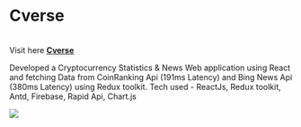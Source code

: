 <h1>Cverse</h1>
<br/>
Visit here <a href="https://cverse-81dd3.web.app/"><b><u>Cverse</u></b></a>

<br />
<p>Developed a Cryptocurrency Statistics & News Web application using React and fetching Data from CoinRanking Api (191ms Latency) and Bing News Api (380ms Latency) using Redux toolkit.
Tech used - ReactJs, Redux toolkit, Antd, Firebase, Rapid Api, Chart.js</p>
<img src="https://user-images.githubusercontent.com/51930539/153566075-ecec1911-9797-4373-b968-a46aed9950fa.png" />
